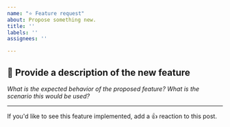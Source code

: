 ```yaml
---
name: "⭐ Feature request"
about: Propose something new.
title: ''
labels: ''
assignees: ''

---
```


<!--**Note: Please make sure that you are subscribed to this issue thread and please respond when required**-->

## 📝 Provide a description of the new feature

_What is the expected behavior of the proposed feature?  What is the scenario this would be used?_

---

If you'd like to see this feature implemented, add a 👍 reaction to this post.
